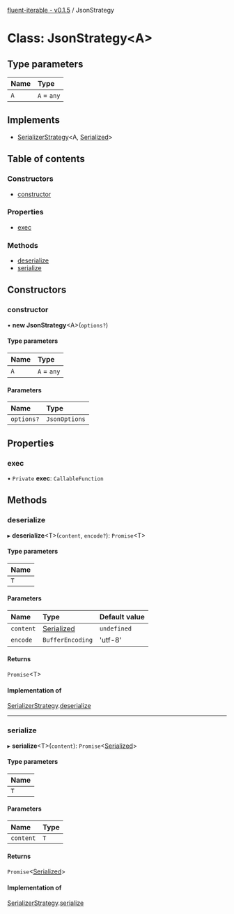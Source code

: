 [fluent-iterable - v0.1.5](../README.md) / JsonStrategy

# Class: JsonStrategy<A\>

## Type parameters

| Name | Type |
| :------ | :------ |
| `A` | `A` = `any` |

## Implements

- [SerializerStrategy](../interfaces/serializerstrategy.md)<A, [Serialized](../README.md#serialized)\>

## Table of contents

### Constructors

- [constructor](jsonstrategy.md#constructor)

### Properties

- [exec](jsonstrategy.md#exec)

### Methods

- [deserialize](jsonstrategy.md#deserialize)
- [serialize](jsonstrategy.md#serialize)

## Constructors

### constructor

• **new JsonStrategy**<A\>(`options?`)

#### Type parameters

| Name | Type |
| :------ | :------ |
| `A` | `A` = `any` |

#### Parameters

| Name | Type |
| :------ | :------ |
| `options?` | `JsonOptions` |

## Properties

### exec

• `Private` **exec**: `CallableFunction`

## Methods

### deserialize

▸ **deserialize**<T\>(`content`, `encode?`): `Promise`<T\>

#### Type parameters

| Name |
| :------ |
| `T` |

#### Parameters

| Name | Type | Default value |
| :------ | :------ | :------ |
| `content` | [Serialized](../README.md#serialized) | `undefined` |
| `encode` | `BufferEncoding` | 'utf-8' |

#### Returns

`Promise`<T\>

#### Implementation of

[SerializerStrategy](../interfaces/serializerstrategy.md).[deserialize](../interfaces/serializerstrategy.md#deserialize)

___

### serialize

▸ **serialize**<T\>(`content`): `Promise`<[Serialized](../README.md#serialized)\>

#### Type parameters

| Name |
| :------ |
| `T` |

#### Parameters

| Name | Type |
| :------ | :------ |
| `content` | `T` |

#### Returns

`Promise`<[Serialized](../README.md#serialized)\>

#### Implementation of

[SerializerStrategy](../interfaces/serializerstrategy.md).[serialize](../interfaces/serializerstrategy.md#serialize)
